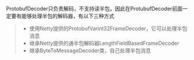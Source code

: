 ProtobufDecoder只负责解码，不支持读半包，因此在ProtubufDecoder前面一定要有能够处理半包的解码器，有以下三种方式
> *  使用Netty提供的ProtobufVarint32FrameDecoder，它可以处理半包消息
> * 继承Netty提供的通半包解码器LengthFieldBasedFrameDecoder
> * 继承ByteToMessageDecoder类，自己处理半包消息